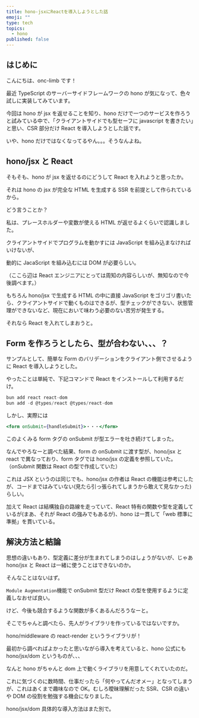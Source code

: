 ```yaml
---
title: hono-jsxにReactを導入しようとした話
emoji: ""
type: tech
topics:
  - hono
published: false
---
```


## はじめに

こんにちは、onc-limb です！

最近 TypeScript のサーバーサイドフレームワークの hono が気になって、色々試しに実装してみています。

今回は hono が jsx を返せることを知り、hono だけで一つのサービスを作ろうと試みている中で、「クライアントサイドでも型セーフに javascript を書きたい」と思い、CSR 部分だけ React を導入しようとした話です。

いや、hono だけではなくなってるやん。。。そうなんよね。

## hono/jsx と React

そもそも、hono が jsx を返せるのにどうして React を入れようと思ったか。

それは hono の jsx が完全な HTML を生成する SSR を前提として作られているから。

どう言うことか？

私は、プレースホルダーや変数が使える HTML が返せるよくらいで認識しました。

クライアントサイドでプログラムを動かすには JavaScript を組み込まなければいけないが、

動的に JacaScript を組み込むには DOM が必要らしい。

（ここら辺は React エンジニアにとっては周知の内容らしいが、無知なので今後調べます。）

もちろん hono/jsx で生成する HTML の中に直接 JavaScript をゴリゴリ書いたら、クライアントサイドで動くものはできるが、型チェックができない、状態管理ができないなど、現在において味わう必要のない苦労が発生する。

それなら React を入れてしまおうと。

## Form を作ろうとしたら、型が合わない、、、？

サンプルとして、簡単な Form のバリデーションをクライアント側でさせるように React を導入しようとした。

やったことは単純で、下記コマンドで React をインストールして利用するだけ。

```jsx
bun add react react-dom
bun add -d @types/react @types/react-dom
```

しかし、実際には

```jsx
<form onSubmit={handleSubmit}>・・・</form>
```

このよくみる form タグの onSubmit が型エラーを吐き続けてしまった。

なんでやろなーと調べた結果、form の onSubmit に渡す型が、hono/jsx と react で異なっており、form タグでは hono/jsx の定義を参照していた。（onSubmit 関数は React の型で作成していた）

これは JSX というのは同じでも、hono/jsx の作者は React の機能は参考にしたが、コードまではみていない(見たら引っ張られてしまうから敢えて見なかった)らしい。

加えて React は結構独自の路線を走っていて、React 特有の関数や型を定義しているが(まあ、それが React の強みでもあるが)、hono は一貫して「web 標準に準拠」を貫いている。

## 解決方法と結論

思想の違いもあり、型定義に差分が生まれてしまうのはしょうがないが、じゃあ hono/jsx と React は一緒に使うことはできないのか。

そんなことはないはず。

`Module Augmentation`機能で onSubmit 型だけ React の型を使用するように定義しなおせば良い。

けど、今後も競合するような関数が多くあるんだろうなーと。

そこでちゃんと調べたら、先人がライブラリを作っているではないですか。

hono/middleware の react-render というライブラリが！

最初から調べればよかったと思いながら導入を考えていると、hono 公式にも hono/jsx/dom というものが、、、

なんと hono がちゃんと dom 上で動くライブラリを用意してくれていたのだ。

これに気づくのに数時間、仕事だったら「何やってんだオメー」となってしまうが、これはあくまで趣味なので OK。むしろ曖昧理解だった SSR、CSR の違いや DOM の役割を勉強する機会になりました。

hono/jsx/dom 具体的な導入方法はまた別で。
